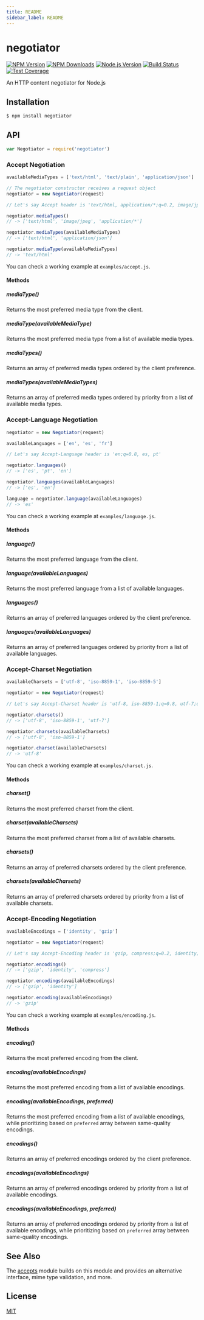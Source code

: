 ```yaml
---
title: README
sidebar_label: README
---
```

# negotiator

[![NPM Version][npm-image]][npm-url]
[![NPM Downloads][downloads-image]][downloads-url]
[![Node.js Version][node-version-image]][node-version-url]
[![Build Status][github-actions-ci-image]][github-actions-ci-url]
[![Test Coverage][coveralls-image]][coveralls-url]

An HTTP content negotiator for Node.js

## Installation

```sh
$ npm install negotiator
```

## API

```js
var Negotiator = require('negotiator')
```

### Accept Negotiation

```js
availableMediaTypes = ['text/html', 'text/plain', 'application/json']

// The negotiator constructor receives a request object
negotiator = new Negotiator(request)

// Let's say Accept header is 'text/html, application/*;q=0.2, image/jpeg;q=0.8'

negotiator.mediaTypes()
// -> ['text/html', 'image/jpeg', 'application/*']

negotiator.mediaTypes(availableMediaTypes)
// -> ['text/html', 'application/json']

negotiator.mediaType(availableMediaTypes)
// -> 'text/html'
```

You can check a working example at `examples/accept.js`.

#### Methods

##### mediaType()

Returns the most preferred media type from the client.

##### mediaType(availableMediaType)

Returns the most preferred media type from a list of available media types.

##### mediaTypes()

Returns an array of preferred media types ordered by the client preference.

##### mediaTypes(availableMediaTypes)

Returns an array of preferred media types ordered by priority from a list of
available media types.

### Accept-Language Negotiation

```js
negotiator = new Negotiator(request)

availableLanguages = ['en', 'es', 'fr']

// Let's say Accept-Language header is 'en;q=0.8, es, pt'

negotiator.languages()
// -> ['es', 'pt', 'en']

negotiator.languages(availableLanguages)
// -> ['es', 'en']

language = negotiator.language(availableLanguages)
// -> 'es'
```

You can check a working example at `examples/language.js`.

#### Methods

##### language()

Returns the most preferred language from the client.

##### language(availableLanguages)

Returns the most preferred language from a list of available languages.

##### languages()

Returns an array of preferred languages ordered by the client preference.

##### languages(availableLanguages)

Returns an array of preferred languages ordered by priority from a list of
available languages.

### Accept-Charset Negotiation

```js
availableCharsets = ['utf-8', 'iso-8859-1', 'iso-8859-5']

negotiator = new Negotiator(request)

// Let's say Accept-Charset header is 'utf-8, iso-8859-1;q=0.8, utf-7;q=0.2'

negotiator.charsets()
// -> ['utf-8', 'iso-8859-1', 'utf-7']

negotiator.charsets(availableCharsets)
// -> ['utf-8', 'iso-8859-1']

negotiator.charset(availableCharsets)
// -> 'utf-8'
```

You can check a working example at `examples/charset.js`.

#### Methods

##### charset()

Returns the most preferred charset from the client.

##### charset(availableCharsets)

Returns the most preferred charset from a list of available charsets.

##### charsets()

Returns an array of preferred charsets ordered by the client preference.

##### charsets(availableCharsets)

Returns an array of preferred charsets ordered by priority from a list of
available charsets.

### Accept-Encoding Negotiation

```js
availableEncodings = ['identity', 'gzip']

negotiator = new Negotiator(request)

// Let's say Accept-Encoding header is 'gzip, compress;q=0.2, identity;q=0.5'

negotiator.encodings()
// -> ['gzip', 'identity', 'compress']

negotiator.encodings(availableEncodings)
// -> ['gzip', 'identity']

negotiator.encoding(availableEncodings)
// -> 'gzip'
```

You can check a working example at `examples/encoding.js`.

#### Methods

##### encoding()

Returns the most preferred encoding from the client.

##### encoding(availableEncodings)

Returns the most preferred encoding from a list of available encodings.

##### encoding(availableEncodings, preferred)

Returns the most preferred encoding from a list of available encodings, while prioritizing based on `preferred` array between same-quality encodings.

##### encodings()

Returns an array of preferred encodings ordered by the client preference.

##### encodings(availableEncodings)

Returns an array of preferred encodings ordered by priority from a list of
available encodings.

##### encodings(availableEncodings, preferred)

Returns an array of preferred encodings ordered by priority from a list of
available encodings, while prioritizing based on `preferred` array between same-quality encodings.

## See Also

The [accepts](https://npmjs.org/package/accepts#readme) module builds on
this module and provides an alternative interface, mime type validation,
and more.

## License

[MIT](LICENSE)

[npm-image]: https://img.shields.io/npm/v/negotiator.svg
[npm-url]: https://npmjs.org/package/negotiator
[node-version-image]: https://img.shields.io/node/v/negotiator.svg
[node-version-url]: https://nodejs.org/en/download/
[coveralls-image]: https://img.shields.io/coveralls/jshttp/negotiator/master.svg
[coveralls-url]: https://coveralls.io/r/jshttp/negotiator?branch=master
[downloads-image]: https://img.shields.io/npm/dm/negotiator.svg
[downloads-url]: https://npmjs.org/package/negotiator
[github-actions-ci-image]: https://img.shields.io/github/workflow/status/jshttp/negotiator/ci/master?label=ci
[github-actions-ci-url]: https://github.com/jshttp/negotiator/actions/workflows/ci.yml


